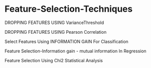 # Feature-Selection-Techniques

DROPPING FEATURES USING VarianceThreshold

DROPPING FEATURES USING Pearson Correlation

Select Features Using INFORMATION GAIN For Classification

Feature Selection-Information gain - mutual information In Regression

Feature Selection Using Chi2 Statistical Analysis
